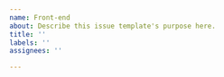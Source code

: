 ```yaml
---
name: Front-end
about: Describe this issue template's purpose here.
title: ''
labels: ''
assignees: ''

---
```



